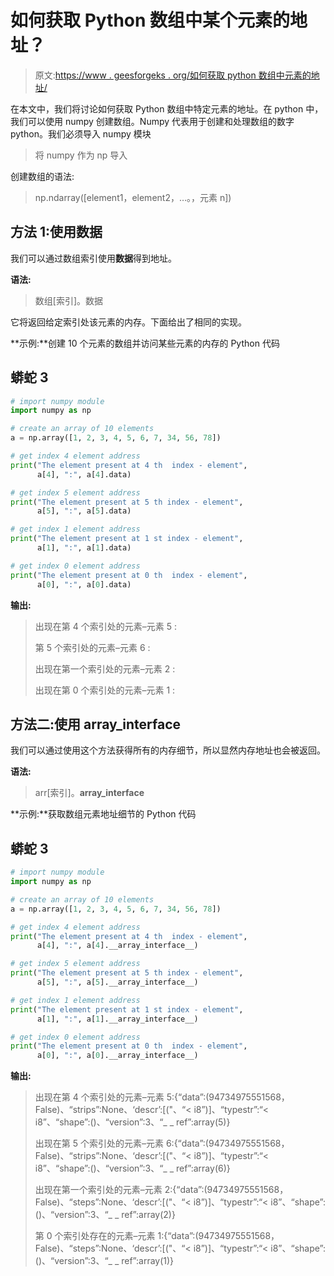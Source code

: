 # 如何获取 Python 数组中某个元素的地址？

> 原文:[https://www . geesforgeks . org/如何获取 python 数组中元素的地址/](https://www.geeksforgeeks.org/how-to-get-the-address-for-an-element-in-python-array/)

在本文中，我们将讨论如何获取 Python 数组中特定元素的地址。在 python 中，我们可以使用 numpy 创建数组。Numpy 代表用于创建和处理数组的数字 python。我们必须导入 numpy 模块

> 将 numpy 作为 np 导入

创建数组的语法:

> np.ndarray([element1，element2，…。，元素 n])

## 方法 1:使用数据

我们可以通过数组索引使用**数据**得到地址。

**语法:**

> 数组[索引]。数据

它将返回给定索引处该元素的内存。下面给出了相同的实现。

**示例:**创建 10 个元素的数组并访问某些元素的内存的 Python 代码

## 蟒蛇 3

```py
# import numpy module
import numpy as np

# create an array of 10 elements
a = np.array([1, 2, 3, 4, 5, 6, 7, 34, 56, 78])

# get index 4 element address
print("The element present at 4 th  index - element",
      a[4], ":", a[4].data)

# get index 5 element address
print("The element present at 5 th index - element",
      a[5], ":", a[5].data)

# get index 1 element address
print("The element present at 1 st index - element",
      a[1], ":", a[1].data)

# get index 0 element address
print("The element present at 0 th  index - element",
      a[0], ":", a[0].data)
```

**输出:**

> 出现在第 4 个索引处的元素–元素 5 :
> 
> 第 5 个索引处的元素–元素 6 :
> 
> 出现在第一个索引处的元素–元素 2 :
> 
> 出现在第 0 个索引处的元素–元素 1 :

## **方法二:使用 __array_interface__**

我们可以通过使用这个方法获得所有的内存细节，所以显然内存地址也会被返回。

**语法:**

> arr[索引]。__array_interface__

**示例:**获取数组元素地址细节的 Python 代码

## 蟒蛇 3

```py
# import numpy module
import numpy as np

# create an array of 10 elements
a = np.array([1, 2, 3, 4, 5, 6, 7, 34, 56, 78])

# get index 4 element address
print("The element present at 4 th  index - element",
      a[4], ":", a[4].__array_interface__)

# get index 5 element address
print("The element present at 5 th index - element",
      a[5], ":", a[5].__array_interface__)

# get index 1 element address
print("The element present at 1 st index - element",
      a[1], ":", a[1].__array_interface__)

# get index 0 element address
print("The element present at 0 th  index - element",
      a[0], ":", a[0].__array_interface__)
```

**输出:**

> 出现在第 4 个索引处的元素–元素 5:{“data”:(94734975551568，False)、“strips”:None、‘descr’:[("、“< i8”)]、“typestr”:“< i8”、“shape”:()、“version”:3、“_ _ ref”:array(5)}
> 
> 出现在第 5 个索引处的元素–元素 6:{“data”:(94734975551568，False)、“strips”:None、‘descr’:[("、“< i8”)]、“typestr”:“< i8”、“shape”:()、“version”:3、“_ _ ref”:array(6)}
> 
> 出现在第一个索引处的元素–元素 2:{“data”:(94734975551568，False)、“steps”:None、‘descr’:[("、“< i8”)]、“typestr”:“< i8”、“shape”:()、“version”:3、“_ _ ref”:array(2)}
> 
> 第 0 个索引处存在的元素–元素 1:{“data”:(94734975551568，False)、“steps”:None、‘descr’:[("、“< i8”)]、“typestr”:“< i8”、“shape”:()、“version”:3、“_ _ ref”:array(1)}